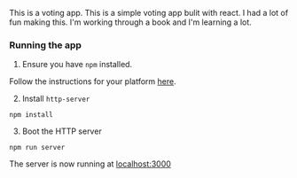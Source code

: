 This is a voting app. This is a simple voting app bulit with react. I had a lot of fun making this. I'm working through a book and I'm learning a lot.



### Running the app

1. Ensure you have `npm` installed.

Follow the instructions for your platform [here](https://github.com/npm/npm).

2. Install `http-server`

````
npm install
````

3. Boot the HTTP server

````
npm run server
````

The server is now running at [localhost:3000](localhost:3000)
